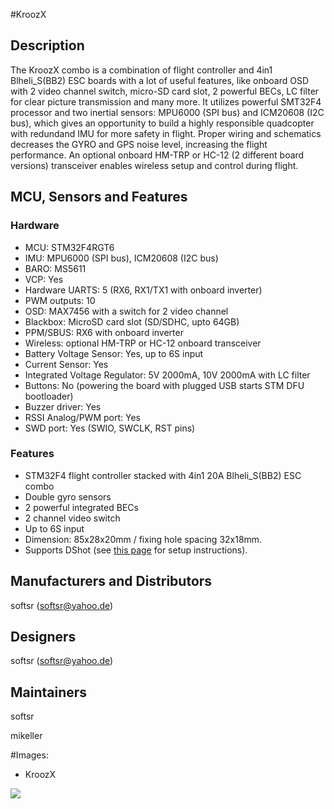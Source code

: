 #KroozX

## Description

The KroozX combo is a combination of flight controller and 4in1 Blheli_S(BB2) ESC boards with a lot of useful features, like onboard OSD with 2 video channel switch, micro-SD card slot, 2 powerful BECs, LC filter for clear picture transmission and many more. It utilizes powerful SMT32F4 processor and two inertial sensors: MPU6000 (SPI bus) and ICM20608 (I2C bus), which gives an opportunity to build a highly responsible quadcopter with redundand IMU for more safety in flight. Proper wiring and schematics decreases the GYRO and GPS noise level, increasing the flight performance. An optional onboard HM-TRP or HC-12 (2 different board versions) transceiver enables wireless setup and control during flight.

## MCU, Sensors and Features

### Hardware

- MCU: STM32F4RGT6
- IMU: MPU6000 (SPI bus), ICM20608 (I2C bus)
- BARO: MS5611
- VCP: Yes
- Hardware UARTS: 5 (RX6, RX1/TX1 with onboard inverter)
- PWM outputs: 10
- OSD: MAX7456 with a switch for 2 video channel
- Blackbox: MicroSD card slot (SD/SDHC, upto 64GB)
- PPM/SBUS: RX6 with onboard inverter
- Wireless: optional HM-TRP or HC-12 onboard transceiver
- Battery Voltage Sensor: Yes, up to 6S input
- Current Sensor: Yes
- Integrated Voltage Regulator: 5V 2000mA, 10V 2000mA with LC filter
- Buttons: No (powering the board with plugged USB starts STM DFU bootloader)
- Buzzer driver: Yes
- RSSI Analog/PWM port: Yes
- SWD port: Yes (SWIO, SWCLK, RST pins)

### Features

- STM32F4 flight controller stacked with 4in1 20A Blheli_S(BB2) ESC combo
- Double gyro sensors
- 2 powerful integrated BECs
- 2 channel video switch
- Up to 6S input
- Dimension: 85x28x20mm / fixing hole spacing 32x18mm.
- Supports DShot (see [this page](DSHOT%20ESC%20Protocol) for setup instructions).

## Manufacturers and Distributors

softsr (softsr@yahoo.de)

## Designers

softsr (softsr@yahoo.de)

## Maintainers

softsr

mikeller

#Images:

- KroozX

![](https://farm1.staticflickr.com/276/31024530144_e479538825_h.jpg)
